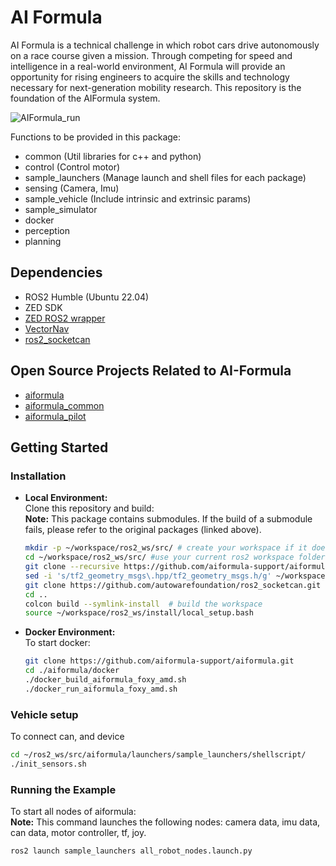# AI Formula
AI Formula is a technical challenge in which robot cars drive autonomously on a race course given a mission. Through competing for speed and intelligence in a real-world environment, AI Formula will provide an opportunity for rising engineers to acquire the skills and technology necessary for next-generation mobility research. This repository is the foundation of the AIFormula system.

![AIFormula_run](https://github.com/aiformula-support/aiformula/assets/113084733/87766cdd-de1e-4aef-83c6-0bfbcdcc25cb)

Functions to be provided in this package:
* common  (Util libraries for c++ and python)
* control  (Control motor)
* sample_launchers  (Manage launch and shell files for each package) 
* sensing  (Camera, Imu)
* sample_vehicle  (Include intrinsic and extrinsic params)
* sample_simulator
* docker
* perception
* planning

## Dependencies
* ROS2 Humble (Ubuntu 22.04)
* ZED SDK
* [ZED ROS2 wrapper](https://github.com/stereolabs/zed-ros2-wrapper)
* [VectorNav](https://github.com/dawonn/vectornav)
* [ros2_socketcan](https://github.com/autowarefoundation/ros2_socketcan.git)

## Open Source Projects Related to AI-Formula
* [aiformula](https://github.com/aiformula-support/aiformula)
* [aiformula_common](https://github.com/aiformula-support/aiformula_common)
* [aiformula_pilot](https://github.com/aiformula-support/aiformula_pilot)

## Getting Started

### Installation

* **Local Environment:**\
Clone this repository and build:\
**Note:** This package contains submodules. If the build of a submodule fails, please refer to the original packages (linked above).
  ```bash
  mkdir -p ~/workspace/ros2_ws/src/ # create your workspace if it does not exist
  cd ~/workspace/ros2_ws/src/ #use your current ros2 workspace folder
  git clone --recursive https://github.com/aiformula-support/aiformula.git
  sed -i 's/tf2_geometry_msgs\.hpp/tf2_geometry_msgs.h/g' ~/workspace/ros2_ws/src/aiformula/sensing/vectornav/vectornav/src/vn_sensor_msgs.cc
  git clone https://github.com/autowarefoundation/ros2_socketcan.git
  cd ..
  colcon build --symlink-install  # build the workspace
  source ~/workspace/ros2_ws/install/local_setup.bash
  ```

* **Docker Environment:**\
To start docker:
  ```bash
  git clone https://github.com/aiformula-support/aiformula.git
  cd ./aiformula/docker
  ./docker_build_aiformula_foxy_amd.sh
  ./docker_run_aiformula_foxy_amd.sh
  ```

### Vehicle setup
To connect can, and device
```bash
cd ~/ros2_ws/src/aiformula/launchers/sample_launchers/shellscript/
./init_sensors.sh
```

### Running the Example
To start all nodes of aiformula:\
**Note:** This command launches the following nodes: camera data, imu data, can data, motor controller, tf, joy.
```bash
ros2 launch sample_launchers all_robot_nodes.launch.py
```
